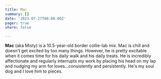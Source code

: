 ```yaml
---
title: Mac
summary: []
date: '2023-07-27T00:00:00Z'
pager: true
share: false

---
```

**Mac** (aka Misty) is a 10.5-year-old border collie-lab mix. Mac is  chill and doesn't get excited by too many things. However, he is pretty excitable when it comes time for his daily walk and his daily treats. He is incredibly affectionate and regularly interrupts my work by placing his head on my lap and nudging my arm for loves...consistently and persistently. He's my soul dog and I love him to pieces.
